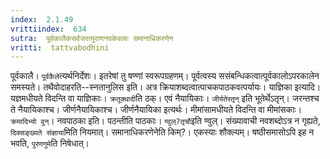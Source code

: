 ```yaml
---
index:  2.1.49
vrittiindex:  634
sutra:  पूर्वकालैकसर्वजरत्पुराणनवकेवलाः समानाधिकरणेन
vritti:  tattvabodhini 
---
```


पूर्वकालै। `पूर्वकैले`त्यर्थनिर्देशः। इतरेषां तु षण्णां स्वरूपग्रहणम्। पूर्वत्वस्य ससंबन्धिकत्वात्पूर्वकालोऽपरकालेन समस्यते। तथैवोदाहरति--स्नतानुलिस इति। अत्र क्रियाशब्दत्वात्पाचकपाठकवत्पर्यायः। याज्ञिका इत्यादि। यज्ञमधीयते विदन्ति वा याज्ञिकाः। `क्रतूक्थादी`ति ठक्। एवं नैयायिकाः। `जीर्यतेरतृन्` इति भूतेर्थेऽतृन्। जरन्तश्च ते नैयायिकाश्च। जीर्णनैयायिकाश्च। जीर्णनैयायिका इत्यर्थः। मीमांसामधीयते विदन्ति वा मीमांसकाः। `क्रमादिभ्यो वुन्`। नवपाठका इति। पठन्तीति पाठकाः। `ण्वुल्?तृचौ`इति ण्वुल्। संख्यावाची नवशब्दोऽत्र न गृह्यते, `दिक्सङ्ख्यते संज्ञाया`मिति नियमात्। समानाधिकरणेनेति किम्?। एकस्याः शौक्ल्यम्। षष्ठीसमासोऽपि इह न भवति, `पुरणगुमे`ति निषेधात्।

